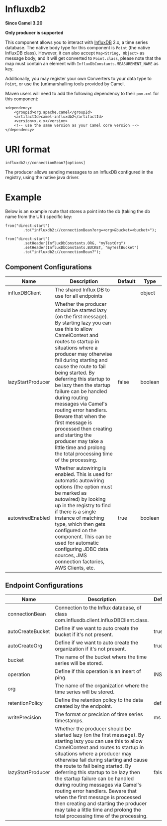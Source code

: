 # Influxdb2

**Since Camel 3.20**

**Only producer is supported**

This component allows you to interact with
[InfluxDB](https://influxdata.com/time-series-platform/influxdb/) 2.x, a
time series database. The native body type for this component is `Point`
(the native InfluxDB class). However, it can also accept
`Map<String, Object>` as message body, and it will get converted to
`Point.class`, please note that the map must contain an element with
`InfluxDbConstants.MEASUREMENT_NAME` as key.

Additionally, you may register your own Converters to your data type to
`Point`, or use the (un)marshalling tools provided by Camel.

Maven users will need to add the following dependency to their `pom.xml`
for this component:

    <dependency>
        <groupId>org.apache.camel</groupId>
        <artifactId>camel-influxdb2</artifactId>
        <version>x.x.x</version>
        <!-- use the same version as your Camel core version -->
    </dependency>

# URI format

    influxdb2://connectionBean?[options]

The producer allows sending messages to an InfluxDB configured in the
registry, using the native java driver.

# Example

Below is an example route that stores a point into the db (taking the db
name from the URI) specific key:

    from("direct:start")
            .to("influxdb2://connectionBean?org=<org>&bucket=<bucket>");
    
    from("direct:start")
            .setHeader(InfluxDbConstants.ORG, "myTestOrg")
            .setHeader(InfluxDbConstants.BUCKET, "myTestBucket")
            .to("influxdb2://connectionBean?");

## Component Configurations

  
|Name|Description|Default|Type|
|---|---|---|---|
|influxDBClient|The shared Influx DB to use for all endpoints||object|
|lazyStartProducer|Whether the producer should be started lazy (on the first message). By starting lazy you can use this to allow CamelContext and routes to startup in situations where a producer may otherwise fail during starting and cause the route to fail being started. By deferring this startup to be lazy then the startup failure can be handled during routing messages via Camel's routing error handlers. Beware that when the first message is processed then creating and starting the producer may take a little time and prolong the total processing time of the processing.|false|boolean|
|autowiredEnabled|Whether autowiring is enabled. This is used for automatic autowiring options (the option must be marked as autowired) by looking up in the registry to find if there is a single instance of matching type, which then gets configured on the component. This can be used for automatic configuring JDBC data sources, JMS connection factories, AWS Clients, etc.|true|boolean|

## Endpoint Configurations

  
|Name|Description|Default|Type|
|---|---|---|---|
|connectionBean|Connection to the Influx database, of class com.influxdb.client.InfluxDBClient.class.||string|
|autoCreateBucket|Define if we want to auto create the bucket if it's not present.|true|boolean|
|autoCreateOrg|Define if we want to auto create the organization if it's not present.|true|boolean|
|bucket|The name of the bucket where the time series will be stored.||string|
|operation|Define if this operation is an insert of ping.|INSERT|object|
|org|The name of the organization where the time series will be stored.||string|
|retentionPolicy|Define the retention policy to the data created by the endpoint.|default|string|
|writePrecision|The format or precision of time series timestamps.|ms|object|
|lazyStartProducer|Whether the producer should be started lazy (on the first message). By starting lazy you can use this to allow CamelContext and routes to startup in situations where a producer may otherwise fail during starting and cause the route to fail being started. By deferring this startup to be lazy then the startup failure can be handled during routing messages via Camel's routing error handlers. Beware that when the first message is processed then creating and starting the producer may take a little time and prolong the total processing time of the processing.|false|boolean|
